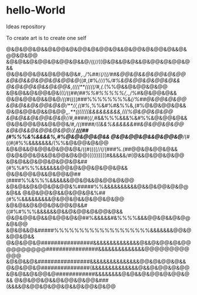 # hello-World
Ideas repository

To create art is to create one self

@&@&@@&@&&@&@@&@&@@&@&@@&@&&@&@@&@&@@&@&&@&@@&@&@@
&@&@&&@&@@&@&@@&@&&@/((//((@&@&&@&@&&@&@@&@&@@&@&&
@&@&@@&@&&@&@@&@&#,.,/%##/*(/((/##&@@&@&&@&@@&@&@@
&@&@&&@&@@&@&@@&@*((#,(#%*///*/%*/#%&@&@@&@&@@&@&&
@&@&@@&@&&@&@@&*,*((((**(((((/#,(.*(%%@&&@&@@&@&@@
&@&@&&@&@@&@&(((/((*##(##%%#%%%%%/,.,*/%#&@&@@&@&&
@&@&@@&@&&@&@*/((*#((((###%%%%%%%%&*(/%##@&@@&@&@@
&@&@&&@&@@&@&@/**//,((#%*,%%&#%#&%%&,(#%@&@&@@&@&&
@&@&@@&@&&@&@@,*,.**(((((((&&&&&&&&&,(((%@&@@&@&@@
&@&@&&@&@@&@&@//#,*####((/,#&&%%%&&&%&#%%&@&@@&@&&
@&@&@@&@&&@&@@&/#*,/((####/((&&%&&&&&&##&@&@@&@&@@
&@&@&&@&@@&@&@@/**/.(((##(#%%%&%&&&&%,#%@&@&@@&@&&
@&@&@@&@&&@&@@&@**/*(#((#(#%%&&&&&&&/(%%&@&@@&@&@@
&@&@&&@&@@&@&@@&@&/((#((((//(/(###%.(##@@&@&@@&@&&
@&@&@@&@&&@&@@&@&@@((((((((((#&&&&&/#(@&&@&@@&@&@@
&@&@&&@&@@&@&@@&@&##(#%%#%%%&&&&&&@@&@&@@&@&@@&@&&
@&@&@@&@&&@&@@&@##(####%%&%%%&&&&&&@@&@&&@&@@&@&@@
&@&@&&@&@@&@&@@&%#####%%&&&&&&&&&&@&&@&@@&@&@@&@&&
@&@&@@&@&&@&@@&@&%##(#%%&&&&&&&&&@&@@&@&&@&@@&@&@@
&@&@&&@&@@&@&@@&@&&#((#%#%%%&&&&&&@&&@&@@&@&@@&@&&
@&@&@@&@&&@&@@&@&@##%&&&&&#&%%%%&&&@@&@&&@&@@&@&@@
&@&@&&@&#####%%%%%%%%%%%%%%%%%%%&&&&&&&@@&@&@@&@&&
@&@&@@&@################&&&&&&&&&&&&&&@&&@&@@&@&@@
@@@@@@@@################&&&&&&&&&&&&&&@@@@@@@@@@@@
&@&@&&@&################&&&&&&&&&&&&&&&@@&@&@@&@&&
@&@&@@&@###############(&&&&&&&&&&&&&&@&&@&@@&@&@@
&@&@&&@&@@&@############&&&&&&&&@&@&&@&@@&@&@@&@&&
@&@&@@&@&&@&@@&@&@@&###(&&&&@&@@&@&@@&@&&@&@@&@&@@
